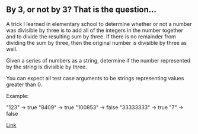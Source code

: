 ## By 3, or not by 3? That is the question...

A trick I learned in elementary school to determine whether or not a number was divisible by three is to add all of the integers in the number together and to divide the resulting sum by three. If there is no remainder from dividing the sum by three, then the original number is divisible by three as well.

Given a series of numbers as a string, determine if the number represented by the string is divisible by three.

You can expect all test case arguments to be strings representing values greater than 0.

Example:

"123"      -> true
"8409"     -> true
"100853"   -> false
"33333333" -> true
"7"        -> false

[Link](https://www.codewars.com/kata/59f7fc109f0e86d705000043/train/javascript)